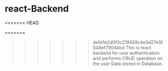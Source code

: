 # react-Backend
<<<<<<< HEAD

=======
>>>>>>> de1d1e2d0f3c219459c4e3d27e5f048ef790d4bd
This is react backend for user authentication and performs CRUD operation on the user Data stored in Database.
